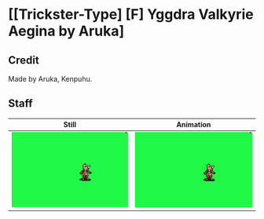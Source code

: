 # [\[Trickster-Type\] \[F\] Yggdra Valkyrie Aegina by Aruka]

## Credit

Made by Aruka, Kenpuhu.

## Staff

| Still | Animation |
| :---: | :-------: |
| ![Staff still](./Staff_000.png) | ![Staff animation](./Staff.gif) |
